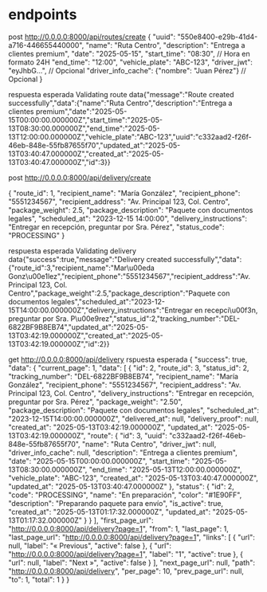 

# endpoints
post
http://0.0.0.0:8000/api/routes/create
{
    "uuid": "550e8400-e29b-41d4-a716-446655440000",
    "name": "Ruta Centro",
    "description": "Entrega a clientes premium",
    "date": "2025-05-15",
    "start_time": "08:30",  // Hora en formato 24H
    "end_time": "12:00",
    "vehicle_plate": "ABC-123",
    "driver_jwt": "eyJhbG...", // Opcional
    "driver_info_cache": {"nombre": "Juan Pérez"} // Opcional
}

respuesta esperada
Validating route data{"message":"Route created successfully","data":{"name":"Ruta Centro","description":"Entrega a
clientes
premium","date":"2025-05-15T00:00:00.000000Z","start_time":"2025-05-13T08:30:00.000000Z","end_time":"2025-05-13T12:00:00.000000Z","vehicle_plate":"ABC-123","uuid":"c332aad2-f26f-46eb-848e-55fb87655f70","updated_at":"2025-05-13T03:40:47.000000Z","created_at":"2025-05-13T03:40:47.000000Z","id":3}}

post
http://0.0.0.0:8000/api/delivery/create

{
  "route_id": 1,
  "recipient_name": "María González",
  "recipient_phone": "5551234567",
  "recipient_address": "Av. Principal 123, Col. Centro",
  "package_weight": 2.5,
  "package_description": "Paquete con documentos legales",
  "scheduled_at": "2023-12-15 14:00:00",
  "delivery_instructions": "Entregar en recepción, preguntar por Sra. Pérez",
  "status_code": "PROCESSING"
}

respuesta esperada
Validating delivery data{"success":true,"message":"Delivery created
successfully","data":{"route_id":3,"recipient_name":"Mar\u00eda
Gonz\u00e1lez","recipient_phone":"5551234567","recipient_address":"Av. Principal 123, Col.
Centro","package_weight":2.5,"package_description":"Paquete con documentos
legales","scheduled_at":"2023-12-15T14:00:00.000000Z","delivery_instructions":"Entregar en recepci\u00f3n, preguntar por
Sra.
P\u00e9rez","status_id":2,"tracking_number":"DEL-6822BF9B8EB74","updated_at":"2025-05-13T03:42:19.000000Z","created_at":"2025-05-13T03:42:19.000000Z","id":2}}

get
http://0.0.0.0:8000/api/delivery
rspuesta esperada 
{
    "success": true,
    "data": {
        "current_page": 1,
        "data": [
            {
                "id": 2,
                "route_id": 3,
                "status_id": 2,
                "tracking_number": "DEL-6822BF9B8EB74",
                "recipient_name": "María González",
                "recipient_phone": "5551234567",
                "recipient_address": "Av. Principal 123, Col. Centro",
                "delivery_instructions": "Entregar en recepción, preguntar por Sra. Pérez",
                "package_weight": "2.50",
                "package_description": "Paquete con documentos legales",
                "scheduled_at": "2023-12-15T14:00:00.000000Z",
                "delivered_at": null,
                "delivery_proof": null,
                "created_at": "2025-05-13T03:42:19.000000Z",
                "updated_at": "2025-05-13T03:42:19.000000Z",
                "route": {
                    "id": 3,
                    "uuid": "c332aad2-f26f-46eb-848e-55fb87655f70",
                    "name": "Ruta Centro",
                    "driver_jwt": null,
                    "driver_info_cache": null,
                    "description": "Entrega a clientes premium",
                    "date": "2025-05-15T00:00:00.000000Z",
                    "start_time": "2025-05-13T08:30:00.000000Z",
                    "end_time": "2025-05-13T12:00:00.000000Z",
                    "vehicle_plate": "ABC-123",
                    "created_at": "2025-05-13T03:40:47.000000Z",
                    "updated_at": "2025-05-13T03:40:47.000000Z"
                },
                "status": {
                    "id": 2,
                    "code": "PROCESSING",
                    "name": "En preparación",
                    "color": "#1E90FF",
                    "description": "Preparando paquete para envío",
                    "is_active": true,
                    "created_at": "2025-05-13T01:17:32.000000Z",
                    "updated_at": "2025-05-13T01:17:32.000000Z"
                }
            }
        ],
        "first_page_url": "http://0.0.0.0:8000/api/delivery?page=1",
        "from": 1,
        "last_page": 1,
        "last_page_url": "http://0.0.0.0:8000/api/delivery?page=1",
        "links": [
            {
                "url": null,
                "label": "&laquo; Previous",
                "active": false
            },
            {
                "url": "http://0.0.0.0:8000/api/delivery?page=1",
                "label": "1",
                "active": true
            },
            {
                "url": null,
                "label": "Next &raquo;",
                "active": false
            }
        ],
        "next_page_url": null,
        "path": "http://0.0.0.0:8000/api/delivery",
        "per_page": 10,
        "prev_page_url": null,
        "to": 1,
        "total": 1
    }
}